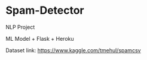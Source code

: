 # Spam-Detector
NLP Project

ML Model + Flask + Heroku

Dataset link: https://www.kaggle.com/tmehul/spamcsv
